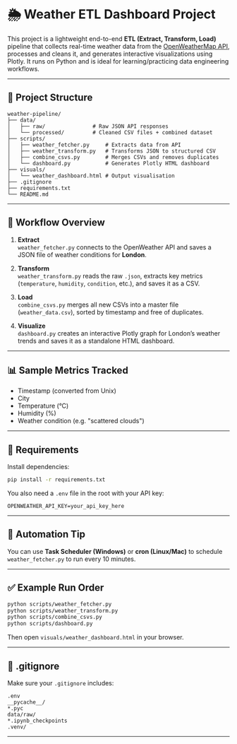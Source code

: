 # 🌦 Weather ETL Dashboard Project

This project is a lightweight end-to-end **ETL (Extract, Transform, Load)** pipeline that collects real-time weather data from the [OpenWeatherMap API](https://openweathermap.org/api), processes and cleans it, and generates interactive visualizations using Plotly. It runs on Python and is ideal for learning/practicing data engineering workflows.

---

## 🧱 Project Structure

```
weather-pipeline/
├── data/
│   ├── raw/               # Raw JSON API responses
│   └── processed/         # Cleaned CSV files + combined dataset
├── scripts/
│   ├── weather_fetcher.py     # Extracts data from API
│   ├── weather_transform.py   # Transforms JSON to structured CSV
│   ├── combine_csvs.py        # Merges CSVs and removes duplicates
│   └── dashboard.py           # Generates Plotly HTML dashboard
├── visuals/
│   └── weather_dashboard.html # Output visualisation
├── .gitignore
├── requirements.txt
└── README.md
```

---

## 🔁 Workflow Overview

1. **Extract**  
   `weather_fetcher.py` connects to the OpenWeather API and saves a JSON file of weather conditions for **London**.

2. **Transform**  
   `weather_transform.py` reads the raw `.json`, extracts key metrics (`temperature`, `humidity`, `condition`, etc.), and saves it as a CSV.

3. **Load**  
   `combine_csvs.py` merges all new CSVs into a master file (`weather_data.csv`), sorted by timestamp and free of duplicates.

4. **Visualize**  
   `dashboard.py` creates an interactive Plotly graph for London’s weather trends and saves it as a standalone HTML dashboard.

---

## 📊 Sample Metrics Tracked

- Timestamp (converted from Unix)
- City
- Temperature (°C)
- Humidity (%)
- Weather condition (e.g. "scattered clouds")

---

## 🔧 Requirements

Install dependencies:

```bash
pip install -r requirements.txt
```

You also need a `.env` file in the root with your API key:

```
OPENWEATHER_API_KEY=your_api_key_here
```

---

## 📅 Automation Tip

You can use **Task Scheduler (Windows)** or **cron (Linux/Mac)** to schedule `weather_fetcher.py` to run every 10 minutes.

---

## ✅ Example Run Order

```bash
python scripts/weather_fetcher.py
python scripts/weather_transform.py
python scripts/combine_csvs.py
python scripts/dashboard.py
```

Then open `visuals/weather_dashboard.html` in your browser.

---

## 📁 .gitignore

Make sure your `.gitignore` includes:

```
.env
__pycache__/
*.pyc
data/raw/
*.ipynb_checkpoints
.venv/
```

---
